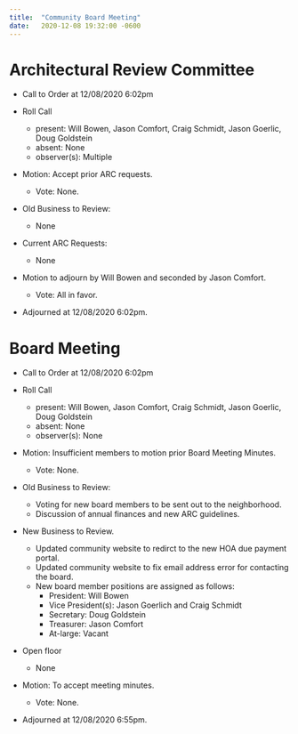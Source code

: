 ```yaml
---
title:  "Community Board Meeting"
date:   2020-12-08 19:32:00 -0600
---
```


# Architectural Review Committee

- Call to Order at 12/08/2020 6:02pm
- Roll Call
    - present: Will Bowen, Jason Comfort, Craig Schmidt, Jason Goerlic, Doug Goldstein
    - absent: None
    - observer(s): Multiple
- Motion: Accept prior ARC requests. 
  - Vote: None.

- Old Business to Review:
  - None 

- Current ARC Requests:
  - None

  
- Motion to adjourn by Will Bowen and seconded by Jason Comfort.
  - Vote: All in favor.
- Adjourned at 12/08/2020 6:02pm.

# Board Meeting

- Call to Order at 12/08/2020 6:02pm
- Roll Call
    - present: Will Bowen, Jason Comfort, Craig Schmidt, Jason Goerlic, Doug Goldstein
    - absent: None
    - observer(s): None

- Motion: Insufficient members to motion prior Board Meeting Minutes.
  - Vote: None.

- Old Business to Review:  
  - Voting for new board members to be sent out to the neighborhood.
  - Discussion of annual finances and new ARC guidelines.

- New Business to Review.
  - Updated community website to redirct to the new HOA due payment portal.
  - Updated community website to fix email address error for contacting the board.
  - New board member positions are assigned as follows:
	- President: Will Bowen
	- Vice President(s): Jason Goerlich and Craig Schmidt
	- Secretary: Doug Goldstein
	- Treasurer: Jason Comfort
	- At-large: Vacant
	
- Open floor
  - None

- Motion: To accept meeting minutes. 
  - Vote: None.
- Adjourned at 12/08/2020 6:55pm.
